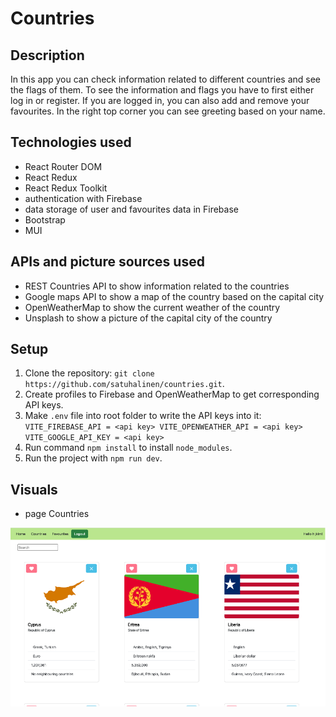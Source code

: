 # Countries

## Description

In this app you can check information related to different countries and see the flags of them. To see the information and flags you have to first either log in or register. If you are logged in, you can also add and remove your favourites. In the right top corner you can see greeting based on your name.

## Technologies used

- React Router DOM
- React Redux
- React Redux Toolkit
- authentication with Firebase
- data storage of user and favourites data in Firebase
- Bootstrap
- MUI

## APIs and picture sources used

- REST Countries API to show information related to the countries
- Google maps API to show a map of the country based on the capital city
- OpenWeatherMap to show the current weather of the country
- Unsplash to show a picture of the capital city of the country

## Setup

1. Clone the repository: `git clone https://github.com/satuhalinen/countries.git`.
2. Create profiles to Firebase and OpenWeatherMap to get corresponding API keys.
3. Make `.env` file into root folder to write the API keys into it:
   `VITE_FIREBASE_API = <api key>
VITE_OPENWEATHER_API = <api key>
VITE_GOOGLE_API_KEY = <api key>`
4. Run command `npm install` to install `node_modules`.
5. Run the project with `npm run dev`.

## Visuals

- page Countries

![Countries page](./public/countries.png)
